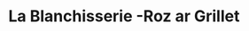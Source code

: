 ---
title: "La Blanchisserie -Roz ar Grillet"
url: /carantec/la-blanchisserie-roz-ar-grillet/
shop: blanchisserie
---